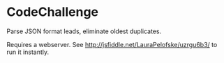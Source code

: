 # CodeChallenge
Parse JSON format leads, eliminate oldest duplicates.

Requires a webserver.  See http://jsfiddle.net/LauraPelofske/uzrgu6b3/ to run it instantly.
